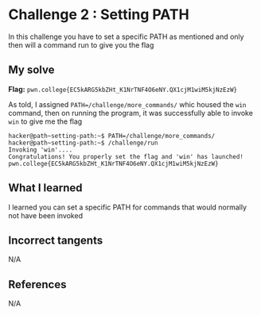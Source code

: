 # Challenge 2 : Setting PATH
In this challenge you have to set a specific PATH as mentioned and only then will a command run to give you the flag

## My solve
**Flag:** `pwn.college{EC5kARG5kbZHt_K1NrTNF4O6eNY.QX1cjM1wiM5kjNzEzW}`

As told, I assigned `PATH=/challenge/more_commands/` whic housed the `win` command, then on running the program, it was successfully able to invoke `win` to give me the flag
```
hacker@path~setting-path:~$ PATH=/challenge/more_commands/
hacker@path~setting-path:~$ /challenge/run
Invoking 'win'....
Congratulations! You properly set the flag and 'win' has launched!
pwn.college{EC5kARG5kbZHt_K1NrTNF4O6eNY.QX1cjM1wiM5kjNzEzW}
```

## What I learned 
I learned you can set a specific PATH for commands that would normally not have been invoked

## Incorrect tangents 
N/A

## References 
N/A
